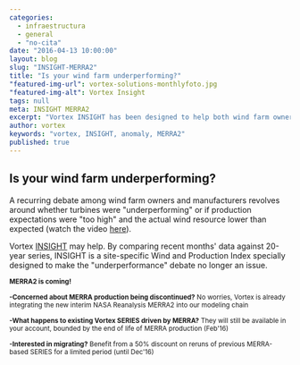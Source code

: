 ```yaml
---
categories: 
  - infraestructura
  - general
  - "no-cita"
date: "2016-04-13 10:00:00"
layout: blog
slug: "INSIGHT-MERRA2"
title: "Is your wind farm underperforming?"
"featured-img-url": vortex-solutions-monthlyfoto.jpg
"featured-img-alt": Vortex Insight
tags: null
meta: INSIGHT MERRA2
excerpt: "Vortex INSIGHT has been designed to help both wind farm owners and manufacturers in the recurring debate about turbine underperformance."
author: vortex
keywords: "vortex, INSIGHT, anomaly, MERRA2"
published: true
---
```


##  Is your wind farm underperforming?

A recurring debate among wind farm owners and manufacturers revolves around whether turbines were "underperforming" or if production expectations were "too high" and the actual wind resource lower than expected (watch the video <a href="/assets/docs/insight.htm">here</a>).

Vortex <a href="/solutions/monthly.html">INSIGHT</a> may help. By comparing recent months' data against 20-year series, INSIGHT is a site-specific Wind and Production Index specially designed to make the "underperformance" debate no longer an issue.

<p><small><b>MERRA2 is coming!</b></br>

<b>-Concerned about MERRA production being discontinued?</b> No worries, Vortex is already integrating the new interim NASA Reanalysis MERRA2 into our modeling chain</br>

<b>-What happens to existing Vortex SERIES driven by MERRA?</b>  They will still be available in your account, bounded by the end of life of MERRA production (Feb'16)</br>
 
<b>-Interested in migrating?</b> Benefit from a 50% discount on reruns of previous MERRA-based SERIES for a limited period (until Dec'16)
</small></p>
